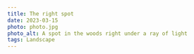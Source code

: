 ```yaml
---
title: The right spot
date: 2023-03-15
photo: photo.jpg
photo_alt: A spot in the woods right under a ray of light
tags: Landscape
---
```

